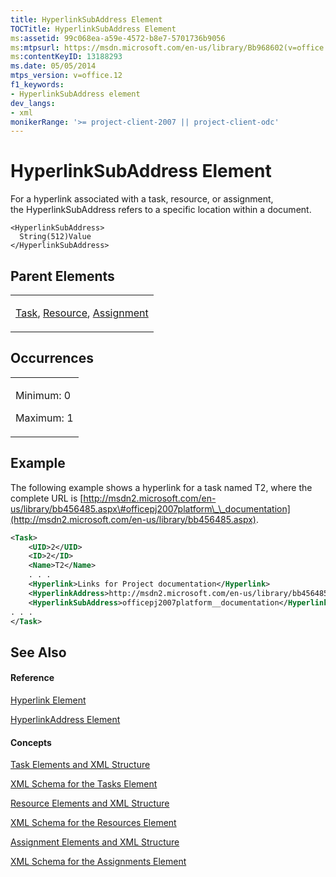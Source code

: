 ```yaml
---
title: HyperlinkSubAddress Element
TOCTitle: HyperlinkSubAddress Element
ms:assetid: 99c068ea-a59e-4572-b8e7-5701736b9056
ms:mtpsurl: https://msdn.microsoft.com/en-us/library/Bb968602(v=office.12)
ms:contentKeyID: 13188293
ms.date: 05/05/2014
mtps_version: v=office.12
f1_keywords:
- HyperlinkSubAddress element
dev_langs:
- xml
monikerRange: '>= project-client-2007 || project-client-odc'
---
```


# HyperlinkSubAddress Element




For a hyperlink associated with a task, resource, or assignment, the HyperlinkSubAddress refers to a specific location within a document.

    <HyperlinkSubAddress>
      String(512)Value
    </HyperlinkSubAddress>

## Parent Elements

<table>
<colgroup>
<col style="width: 100%" />
</colgroup>
<tbody>
<tr class="odd">
<td><p><a href="task-element.md">Task</a>, <a href="resource-element.md">Resource</a>, <a href="assignment-element.md">Assignment</a></p></td>
</tr>
</tbody>
</table>

## Occurrences

<table>
<colgroup>
<col style="width: 100%" />
</colgroup>
<tbody>
<tr class="odd">
<td><p>Minimum: 0</p>
<p>Maximum: 1</p></td>
</tr>
</tbody>
</table>

## Example

The following example shows a hyperlink for a task named T2, where the complete URL is [http://msdn2.microsoft.com/en-us/library/bb456485.aspx\#officepj2007platform\_\_documentation](http://msdn2.microsoft.com/en-us/library/bb456485.aspx).

``` xml
<Task>
    <UID>2</UID>
    <ID>2</ID>
    <Name>T2</Name>
    . . .
    <Hyperlink>Links for Project documentation</Hyperlink>
    <HyperlinkAddress>http://msdn2.microsoft.com/en-us/library/bb456485.aspx</HyperlinkAddress>
    <HyperlinkSubAddress>officepj2007platform__documentation</HyperlinkSubAddress>
. . .
</Task>
```

## See Also

#### Reference

[Hyperlink Element](hyperlink-element.md)

[HyperlinkAddress Element](hyperlinkaddress-element.md)

#### Concepts

[Task Elements and XML Structure](task-elements-and-xml-structure.md)

[XML Schema for the Tasks Element](xml-schema-for-the-tasks-element.md)

[Resource Elements and XML Structure](resource-elements-and-xml-structure.md)

[XML Schema for the Resources Element](xml-schema-for-the-resources-element.md)

[Assignment Elements and XML Structure](assignment-elements-and-xml-structure.md)

[XML Schema for the Assignments Element](xml-schema-for-the-assignments-element.md)

